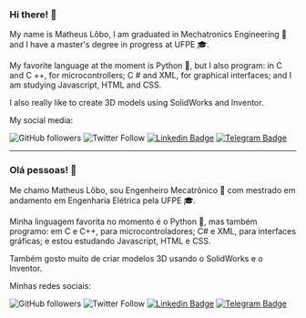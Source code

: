 ### Hi there! 👋

My name is Matheus Lôbo, I am graduated in Mechatronics Engineering 🤖 and I have a master's degree in progress at UFPE 🎓.

My favorite language at the moment is Python :snake:, but I also program: in C and C ++, for microcontrollers; C # and XML, for graphical interfaces; and I am studying Javascript, HTML and CSS.

I also really like to create 3D models using SolidWorks and Inventor.

My social media:

![GitHub followers](https://img.shields.io/github/followers/thematheusls?label=Follow&style=social)
![Twitter Follow](https://img.shields.io/twitter/follow/thematheusls?label=Follow&style=social)
[![Linkedin Badge](https://img.shields.io/badge/-LinkedIn-blue?style=flat-square&logo=Linkedin&logoColor=white&link=https://www.linkedin.com/in/matheus-lobo-dos-santos/)](https://www.linkedin.com/in/matheus-lobo-dos-santos/)
[![Telegram Badge](https://img.shields.io/badge/-Telegram-blue?style=plastic&logo=Telegram&logoColor=white&link=https://t.me/thematheusls)](https://t.me/thematheusls)


___

### Olá pessoas! 👋

Me chamo Matheus Lôbo, sou Engenheiro Mecatrônico 🤖 com mestrado em andamento em Engenharia Elétrica pela UFPE 🎓. 

Minha linguagem favorita no momento é o Python :snake:, mas também programo: em C e C++, para microcontroladores; C# e XML, para interfaces gráficas; e estou estudando Javascript, HTML e CSS. 

Também gosto muito de criar modelos 3D usando o SolidWorks e o Inventor.

Minhas redes sociais:

![GitHub followers](https://img.shields.io/github/followers/thematheusls?label=Follow&style=social)
![Twitter Follow](https://img.shields.io/twitter/follow/thematheusls?label=Follow&style=social)
[![Linkedin Badge](https://img.shields.io/badge/-LinkedIn-blue?style=flat-square&logo=Linkedin&logoColor=white&link=https://www.linkedin.com/in/matheus-lobo-dos-santos/)](https://www.linkedin.com/in/matheus-lobo-dos-santos/)
[![Telegram Badge](https://img.shields.io/badge/-Telegram-blue?style=plastic&logo=Telegram&logoColor=white&link=https://t.me/thematheusls)](https://t.me/thematheusls)
